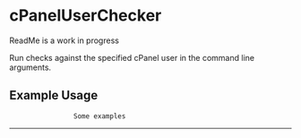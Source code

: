 # cPanelUserChecker

ReadMe is a work in progress

Run checks against the specified cPanel user in the command line arguments.

Example Usage
  -------------------------------------------------
                    Some examples
  -------------------------------------------------
